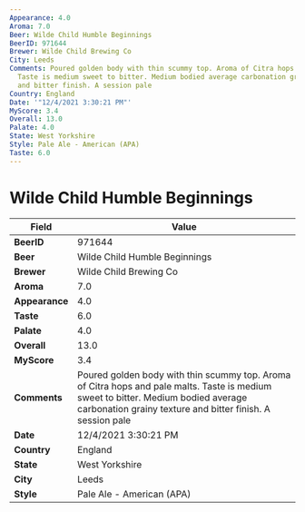 ```yaml
---
Appearance: 4.0
Aroma: 7.0
Beer: Wilde Child Humble Beginnings
BeerID: 971644
Brewer: Wilde Child Brewing Co
City: Leeds
Comments: Poured golden body with thin scummy top. Aroma of Citra hops and pale malts.
  Taste is medium sweet to bitter. Medium bodied average carbonation grainy texture
  and bitter finish. A session pale
Country: England
Date: '"12/4/2021 3:30:21 PM"'
MyScore: 3.4
Overall: 13.0
Palate: 4.0
State: West Yorkshire
Style: Pale Ale - American (APA)
Taste: 6.0
---
```


# Wilde Child Humble Beginnings

| Field         | Value |
|---------------|-------|
| **BeerID** | 971644 |
| **Beer** | Wilde Child Humble Beginnings |
| **Brewer** | Wilde Child Brewing Co |
| **Aroma** | 7.0 |
| **Appearance** | 4.0 |
| **Taste** | 6.0 |
| **Palate** | 4.0 |
| **Overall** | 13.0 |
| **MyScore** | 3.4 |
| **Comments** | Poured golden body with thin scummy top. Aroma of Citra hops and pale malts. Taste is medium sweet to bitter. Medium bodied average carbonation grainy texture and bitter finish. A session pale |
| **Date** | 12/4/2021 3:30:21 PM |
| **Country** | England |
| **State** | West Yorkshire |
| **City** | Leeds |
| **Style** | Pale Ale - American (APA) |
